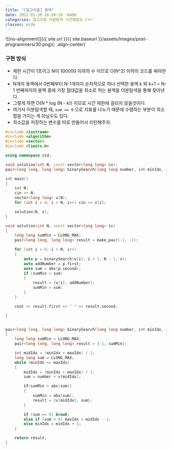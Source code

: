 ```yaml
---
title: "[알고리즘] 용액"
date: 2022-01-30 16:30:28 -0400
categories: 알고리즘 이분탐색 시간복잡도 C++
classes: wide
---
```


![[no-alignment]]({{ site.url }}{{ site.baseurl }}/assets/images/post-programmers/30.png){: .align-center}

### 구현 방식

- 제한 시간이 1초이고 N이 100000 이하의 수 이므로 O(N^2) 이하의 코드를 짜야한다.
- N개의 용액에서 0번째부터 N-1개까지 순차적으로 하나 선택한 용액 k 와 k+1 ~ N-1 번째까지의 용액 중에 가장 절대값을 최소로 하는 용액을 이분탐색을 통해 찾아낸다.
- 그렇게 하면 O(N * log (N - k)) 이므로 시간 제한에 걸리지 않을것이다.
- 여기서 이분탐색할 때, `sum == 0` 으로 지표를 나누기 때문에 수렴하는 부분이 최소 합을 가지는 게 아닐수도 있다.
- 최소값을 저장하는 변수를 따로 만들어서 리턴해주자.


```cpp
#include <iostream>
#include <algorithm>
#include <vector>
#include <limits.h>

using namespace std;

void solution(int N, const vector<long long> &v);
pair<long long, long long> binarySearch(long long number, int minIdx, int maxIdx, const vector<long long> &v);

int main()
{
    int N;
    cin >> N;
    vector<long long> v(N);
    for (int i = 0; i < N; i++) cin >> v[i];

    solution(N, v);
}

void solution(int N, const vector<long long> &v)
{
    long long sumMin = LLONG_MAX;
    pair<long long, long long> result = make_pair(-1, -1);

    for (int i = 0; i < N; i++)
    {
        auto p = binarySearch(v[i], i + 1, N - 1, v);
        auto addNumber = p.first;
        auto sum = abs(p.second);
        if (sumMin > sum)
        {
            result = {v[i], addNumber};
            sumMin = sum;
        }
    }

    cout << result.first << " " << result.second;

}


pair<long long, long long> binarySearch(long long number, int minIdx, int maxIdx, const vector<long long> &v)
{
    long long sumMin = LLONG_MAX;
    pair<long long, long long> result = {-1, sumMin};

    int midIdx = (minIdx + maxIdx) / 2;
    long long sum = LLONG_MAX;
    while (minIdx <= maxIdx)
    {
        midIdx = (minIdx + maxIdx) / 2;
        sum = number + v[midIdx];

        if(sumMin > abs(sum))
        {
            sumMin = abs(sum);
            result = {v[midIdx], sum};
        }

        if (sum == 0) break;
        else if (sum > 0) maxIdx = midIdx - 1;
        else minIdx = midIdx + 1;
    }

    return result;
}

```